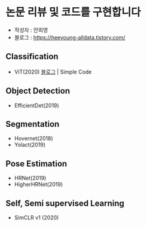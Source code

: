 # 논문 리뷰 및 코드를 구현합니다

- 작성자 : 안희영
- 블로그 : https://heeyoung-alldata.tistory.com/



## Classification
- ViT(2020)    [블로그](https://heeyoung-alldata.tistory.com/5?category=887040) | Simple Code


## Object Detection
- EfficientDet(2019) 


## Segmentation
- Hovernet(2018)
- Yolact(2019)


## Pose Estimation
- HRNet(2019)
- HigherHRNet(2019)


## Self, Semi supervised Learning
- SimCLR v1 (2020)

